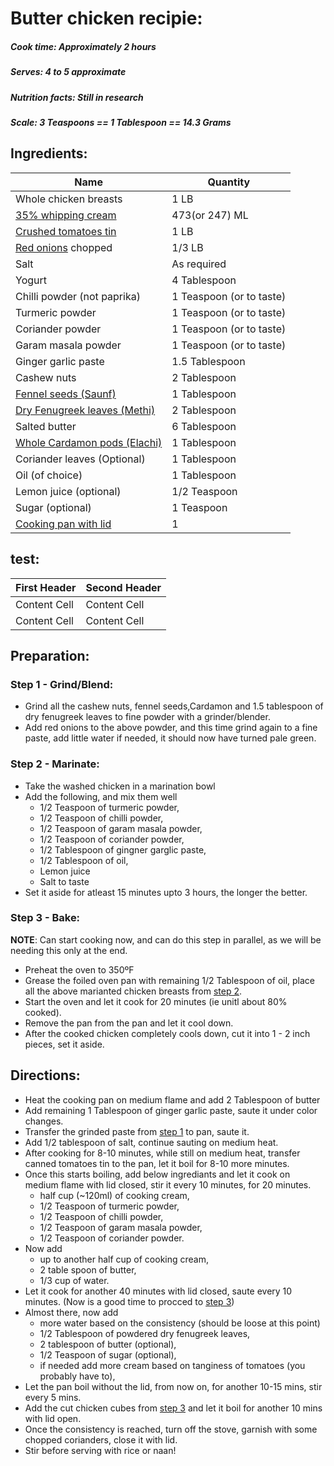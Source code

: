 # Butter chicken recipie:

##### Cook time: Approximately 2 hours
##### Serves: 4 to 5 approximate
##### Nutrition facts: Still in research
##### Scale:  3 Teaspoons	 == 1 Tablespoon	== 14.3 Grams

## Ingredients:
| Name  | Quantity |
| ------------- | ------------- |
|Whole chicken breasts  | 1 LB |
[35% whipping cream](https://www.loblaws.ca/Food/Dairy-and-Eggs/Milk-%26-Cream/Heavy-Cream/Whipping-Cream/p/20773847_EA)  | 473(or 247) ML
[Crushed tomatoes tin](https://images-na.ssl-images-amazon.com/images/I/513LIh1OlAL.jpg)| 1 LB
[Red onions](https://images-na.ssl-images-amazon.com/images/I/81UeYuulNjL._SX522_.jpg) chopped | 1/3 LB
Salt | As required
Yogurt | 4 Tablespoon
Chilli powder (not paprika)| 1 Teaspoon (or to taste)
Turmeric powder| 1 Teaspoon (or to taste)
Coriander powder | 1 Teaspoon (or to taste)
Garam masala powder | 1 Teaspoon (or to taste)
Ginger garlic paste| 1.5 Tablespoon
Cashew nuts | 2 Tablespoon
[Fennel seeds	(Saunf)](https://images-na.ssl-images-amazon.com/images/I/91CYy7z26GL._SY679_.jpg)| 1 Tablespoon
[Dry Fenugreek leaves (Methi)](https://www.amazon.ca/Jalpur-Dried-Fenugreek-Leaves-50g/dp/B00PWEZUKE)| 2 Tablespoon
Salted butter | 6 Tablespoon
[ Whole Cardamon pods (Elachi)](https://static.thespicehouse.com/images/file/281/large_square_Green_Cardamom__Whole_Fancy_Pods__close.jpg) | 1 Tablespoon
Coriander leaves (Optional) | 1 Tablespoon
Oil (of choice) | 1 Tablespoon
Lemon juice (optional) | 1/2 Teaspoon
Sugar (optional) | 1 Teaspoon
[Cooking pan with lid](https://uae.souq.com/ae-en/galaxy-non-stick-cooking-pot-30cms-23062035/i/) | 1
 
## test:
| First Header  | Second Header |
| ------------- | ------------- |
| Content Cell  | Content Cell  |
| Content Cell  | Content Cell  |

## Preparation:
### <a name="step-1"></a> Step 1 - Grind/Blend: 
* Grind all the cashew nuts, fennel seeds,Cardamon and 1.5 tablespoon of dry fenugreek leaves to fine powder with a grinder/blender.
* Add red onions to the above powder, and this time grind again to a fine paste, add little water if needed, it should now have turned pale green.

### <a name="step-2"></a> Step 2 - Marinate:
* Take the washed chicken in a marination bowl
* Add the following, and mix them well
	* 1/2 Teaspoon of turmeric powder, 
	* 1/2 Teaspoon of chilli powder, 
	* 1/2 Teaspoon of garam masala powder, 
	* 1/2 Teaspoon  of coriander powder, 
	* 1/2 Tablespoon of gingner garglic paste,
	* 1/2 Tablespoon of oil, 
	* Lemon juice
	* Salt to taste
* Set it aside for atleast 15 minutes upto 3 hours, the longer the better.

### <a name="step-3"></a> Step 3 - Bake:
**NOTE**: Can start cooking now, and can do this step in parallel, as we will be needing this only at the end.

* Preheat the oven to 350ºF
* Grease the foiled oven pan with remaining 1/2 Tablespoon of oil, place all the above marianted chicken breasts from [step 2](#step-2).
* Start the oven and let it cook for 20 minutes (ie unitl about 80% cooked).
* Remove the pan from the pan and let it cool down.
* After the cooked chicken completely cools down, cut it into 1 - 2 inch pieces, set it aside. 

## Directions:
* Heat the cooking pan on medium flame and add 2 Tablespoon of butter
* Add remaining 1 Tablespoon of ginger garlic paste, saute it under color changes.
* Transfer the grinded paste from [step 1](#step-1) to pan, saute it. 
* Add 1/2 tablespoon of salt, continue sauting on medium heat.
* After cooking for 8-10 minutes, while still on medium heat, transfer canned tomatoes tin to the pan, let it boil for 8-10 more minutes.
* Once this starts boiling, add below ingrediants and let it cook on medium flame with lid closed, stir it every 10 minutes, for 20 minutes.
	* half cup (~120ml) of cooking cream,
	* 1/2 Teaspoon of turmeric powder, 
	* 1/2 Teaspoon of chilli powder, 
	* 1/2 Teaspoon of garam masala powder, 
	* 1/2 Teaspoon  of coriander powder.
* Now add 
	* up to another half cup of cooking cream, 
	* 2 table spoon of butter, 
	* 1/3 cup of water.
* Let it cook for another 40 minutes with lid closed, saute every 10 minutes. (Now is a good time to procced to [step 3](#step-3))
* Almost there, now add 
	* more water based on the consistency (should be loose at this point)
	* 1/2 Tablespoon of powdered dry fenugreek leaves,
	* 2 tablespoon of butter (optional),
	* 1/2 Teaspoon of sugar (optional),  
	* if needed add more cream based on tanginess of tomatoes (you probably have to), 
* Let the pan boil without the lid, from now on, for another 10-15 mins, stir every 5 mins.
* Add the cut chicken cubes from [step 3](#step-3) and let it boil for another 10 mins with lid open.
* Once the consistency is reached, turn off the stove, garnish with some chopped corianders, close it with lid.
* Stir before serving with rice or naan!
